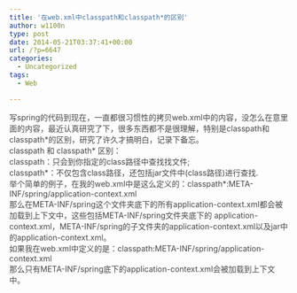 ```yaml
---
title: '在web.xml中classpath和classpath*的区别'
author: w1100n
type: post
date: 2014-05-21T03:37:41+00:00
url: /?p=6647
categories:
  - Uncategorized
tags:
  - Web

---
```

<div style="color: #464646;">
  写spring的代码到现在，一直都很习惯性的拷贝web.xml中的内容，没怎么在意里面的内容，最近认真研究了下，很多东西都不是很理解，特别是classpath和classpath*的区别，研究了许久才搞明白，记录下备忘。

<div style="color: #464646;">

<div style="color: #464646;">
  classpath 和 classpath* 区别：

<div style="color: #464646;">
  classpath：只会到你指定的class路径中查找找文件;

<div style="color: #464646;">
  classpath*：不仅包含class路径，还包括jar文件中(class路径)进行查找.

<div style="color: #464646;">

<div style="color: #464646;">
  举个简单的例子，在我的web.xml中是这么定义的：classpath*:META-INF/spring/application-context.xml

<div style="color: #464646;">
  那么在META-INF/spring这个文件夹底下的所有application-context.xml都会被加载到上下文中，这些包括META-INF/spring文件夹底下的 application-context.xml，META-INF/spring的子文件夹的application-context.xml以及jar中的application-context.xml。

<div style="color: #464646;">

<div style="color: #464646;">
  如果我在web.xml中定义的是：classpath:META-INF/spring/application-context.xml

<div style="color: #464646;">
  那么只有META-INF/spring底下的application-context.xml会被加载到上下文中。
